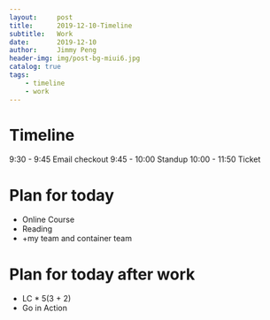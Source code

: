 ```yaml
---
layout:     post
title:      2019-12-10-Timeline
subtitle:   Work
date:       2019-12-10
author:     Jimmy Peng
header-img: img/post-bg-miui6.jpg
catalog: true
tags:
    - timeline
    - work
---
```


# Timeline
9:30 - 9:45 Email checkout
9:45 - 10:00 Standup
10:00 - 11:50 Ticket 


# Plan for today
- Online Course
- Reading
- +my team and container team


# Plan for today after work
- LC * 5(3 + 2)
- Go in Action
